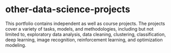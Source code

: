 # other-data-science-projects

This portfolio contains independent as well as course projects. The projects cover a variety of tasks, models, and methodologies, including but not limited to, exploratory data analysis, data cleaning, clustering, classification, deep learning, image recognition, reinforcement learning, and optimization modeling. 
